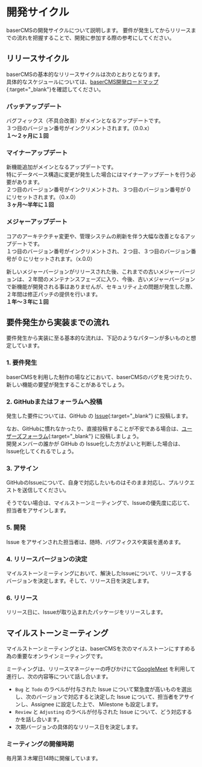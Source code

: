 # 開発サイクル

baserCMSの開発サイクルについて説明します。
要件が発生してからリリースまでの流れを把握することで、開発に参加する際の参考にしてください。

## リリースサイクル
baserCMSの基本的なリリースサイクルは次のとおりとなります。  
具体的なスケジュールについては、[baserCMS開発ロードマップ](https://docs.google.com/spreadsheets/d/1TZ71-O_9KiQM9xAB_a_jnSFVrH2dsyKowMLkyGLcI9g/edit#gid=2131306554){:target="_blank"}を確認してください。

### パッチアップデート
バグフィックス（不具合改善）がメインとなるアップデートです。  
３つ目のバージョン番号がインクリメントされます。（0.0.x）  
**１〜２ヶ月に１回**

### マイナーアップデート
新機能追加がメインとなるアップデートです。  
特にデータベース構造に変更が発生した場合にはマイナーアップデートを行う必要があります。  
２つ目のバージョン番号がインクリメントされ、３つ目のバージョン番号が 0 にリセットされます。（0.x.0）  
**３ヶ月〜半年に１回**

### メジャーアップデート
コアのアーキテクチャ変更や、管理システムの刷新を伴う大幅な改善となるアップデートです。  
１つ目のバージョン番号がインクリメントされ、２つ目、３つ目のバージョン番号が 0 にリセットされます。（x.0.0）  

新しいメジャーバージョンがリリースされた後、これまでの古いメジャーバージョンは、２年間のメンテナンスフェーズに入り、今後、古いメジャーバージョンで新機能が開発される事はありませんが、セキュリティ上の問題が発生した際、２年間は修正パッチの提供を行います。  
**１年〜３年に１回**


## 要件発生から実装までの流れ

要件発生から実装に至る基本的な流れは、下記のようなパターンが多いものと想定しています。

### 1. 要件発生
baserCMSを利用した制作の場などにおいて、baserCMSのバグを見つけたり、新しい機能の要望が発生することがあるでしょう。

### 2. GitHubまたはフォーラムへ投稿
発生した要件については、GitHub の [Issue](https://github.com/baserproject/basercms/issues){:target="_blank"} に投稿します。  

なお、GitHubに慣れなかったり、直接投稿することが不安である場合は、[ユーザーズフォーラム](https://forum.basercms.net/){:target="_blank"} に投稿しましょう。  
開発メンバーの誰かが GitHub の Issue化した方がよいと判断した場合は、Issue化してくれるでしょう。

### 3. アサイン
GitHubのIssueについて、自身で対応したいものはそのまま対応し、プルリクエストを送信してください。

そうでない場合は、マイルストーンミーティングで、Issueの優先度に応じて、担当者をアサインします。

### 5. 開発
Issue をアサインされた担当者は、随時、バグフィクスや実装を進めます。

### 4. リリースバージョンの決定
マイルストーンミーティングにおいて、解決したIssueについて、リリースするバージョンを決定します。そして、リリース日を決定します。

### 6. リリース
リリース日に、Issueが取り込まれたパッケージをリリースします。


## マイルストーンミーティング
マイルストーンミーティングとは、baserCMSを次のマイルストーンにすすめる為の重要なオンラインミーティングです。  

ミーティングは、リリースマネージャーの呼びかけにて[GoogleMeet](https://meet.google.com/ruj-azjo-nru)
を利用して進行し、次の内容等について話し合います。

  - `Bug` と `Todo` のラベルが付与された Issue について緊急度が高いものを選出し、次のバージョンで対応すると決定した Issue について、担当者をアサインし、Assignee に設定した上で、 Milestone も設定します。
  - `Review` と `Adjusting` のラベルが付与された Issue について、どう対応するかを話し合います。
  - 次期バージョンの具体的なリリース日を決定します。  

### ミーティングの開催時期
毎月第３木曜日14時に開催しています。


